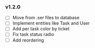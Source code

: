 ### v1.2.0
 - [ ] Move from .ser files to database
 - [ ] Implement entities like Task and User
 - [ ] Add per task color by ticket
 - [ ] Fix task status radio
 - [ ] Add reordering

